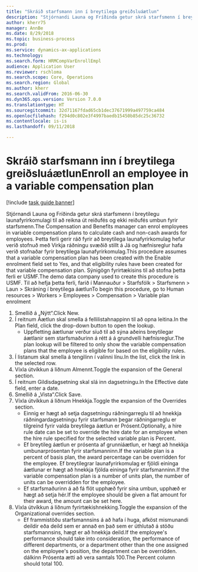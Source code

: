 ```yaml
--- 
title: "Skráið starfsmann inn í breytilega greiðsluáætlun"
description: "Stjórnandi Launa og Fríðinda getur skrá starfsmenn í breytilegu launafyrirkomulagi til að reikna út reiðufés og ekki reiðufés umbun fyrir starfsmenn."
author: kherr75
manager: AnnBe
ms.date: 8/29/2018
ms.topic: business-process
ms.prod: 
ms.service: dynamics-ax-applications
ms.technology: 
ms.search.form: HRMCompVarEnrollEmpl
audience: Application User
ms.reviewer: rschloma
ms.search.scope: Core, Operations
ms.search.region: Global
ms.author: kherr
ms.search.validFrom: 2016-06-30
ms.dyn365.ops.version: Version 7.0.0
ms.translationtype: HT
ms.sourcegitcommit: 32d71167fdad65cb1dec37671999a497759ca484
ms.openlocfilehash: f294d0c802e3f4997baedb15450b85dc25c36732
ms.contentlocale: is-is
ms.lasthandoff: 09/11/2018

---
```

# <a name="enroll-an-employee-in-a-variable-compensation-plan"></a><span data-ttu-id="9bb17-103">Skráið starfsmann inn í breytilega greiðsluáætlun</span><span class="sxs-lookup"><span data-stu-id="9bb17-103">Enroll an employee in a variable compensation plan</span></span>

[!include [task guide banner](../../includes/task-guide-banner.md)]

<span data-ttu-id="9bb17-104">Stjórnandi Launa og Fríðinda getur skrá starfsmenn í breytilegu launafyrirkomulagi til að reikna út reiðufés og ekki reiðufés umbun fyrir starfsmenn.</span><span class="sxs-lookup"><span data-stu-id="9bb17-104">The Compensation and Benefits manager can enrol employees in variable compensation plans to calculate cash and non-cash awards for employees.</span></span> <span data-ttu-id="9bb17-105">Þetta ferli gerir ráð fyrir að breytilega launafyrirkomulag hefur verið stofnuð með Virkja ráðningu svæðið stillt á Já og hæfnisreglur hafa verið stofnaðar fyrir breytilega launafyrirkomulag.</span><span class="sxs-lookup"><span data-stu-id="9bb17-105">This procedure assumes that a variable compensation plan has been created with the Enable enrolment field set to Yes, and that eligibility rules have been created for that variable compensation plan.</span></span> <span data-ttu-id="9bb17-106">Sýnigögn fyrirtækisins til að stofna þetta ferli er USMF.</span><span class="sxs-lookup"><span data-stu-id="9bb17-106">The demo data company used to create this procedure is USMF.</span></span> <span data-ttu-id="9bb17-107">Til að hefja þetta ferli, farið í Mannauður > Starfsfólk > Starfsmenn > Laun > Skráning í breytilega áætlun</span><span class="sxs-lookup"><span data-stu-id="9bb17-107">To begin this procedure, go to Human resources > Workers > Employees > Compensation > Variable plan enrolment</span></span>

1. <span data-ttu-id="9bb17-108">Smellið á „Nýtt“.</span><span class="sxs-lookup"><span data-stu-id="9bb17-108">Click New.</span></span>
2. <span data-ttu-id="9bb17-109">Í reitnum Áætlun skal smella á fellilistahnappinn til að opna leitina.</span><span class="sxs-lookup"><span data-stu-id="9bb17-109">In the Plan field, click the drop-down button to open the lookup.</span></span>
    * <span data-ttu-id="9bb17-110">Uppfletting áætlunar verður síuð til að sýna aðeins breytilegar áætlanir sem starfsmaðurinn á rétt á á grundvelli hæfnisreglur.</span><span class="sxs-lookup"><span data-stu-id="9bb17-110">The plan lookup will be filtered to only show the variable compensation plans that the employee is eligible for based on the eligibility rules.</span></span>  
3. <span data-ttu-id="9bb17-111">Í listanum skal smella á tengilinn í valinni línu.</span><span class="sxs-lookup"><span data-stu-id="9bb17-111">In the list, click the link in the selected row.</span></span>
4. <span data-ttu-id="9bb17-112">Víxla útvíkkun á liðnum Almennt.</span><span class="sxs-lookup"><span data-stu-id="9bb17-112">Toggle the expansion of the General section.</span></span>
5. <span data-ttu-id="9bb17-113">Í reitnum Gildisdagsetning skal slá inn dagsetningu.</span><span class="sxs-lookup"><span data-stu-id="9bb17-113">In the Effective date field, enter a date.</span></span>
6. <span data-ttu-id="9bb17-114">Smellið á „Vista“.</span><span class="sxs-lookup"><span data-stu-id="9bb17-114">Click Save.</span></span>
7. <span data-ttu-id="9bb17-115">Víxla útvíkkun á liðnum Hnekkja.</span><span class="sxs-lookup"><span data-stu-id="9bb17-115">Toggle the expansion of the Overrides section.</span></span>
    * <span data-ttu-id="9bb17-116">Einnig er hægt að setja dagsetningu ráðningarreglu til að hnekkja ráðningardagsetningu fyrir starfsmann þegar ráðningarreglu er tilgreind fyrir valda breytilega áætlun er Prósent.</span><span class="sxs-lookup"><span data-stu-id="9bb17-116">Optionally, a hire rule date can be set to override the hire date for an employee when the hire rule specified for the selected variable plan is Percent.</span></span>  
    * <span data-ttu-id="9bb17-117">Ef breytileg áætlun er prósenta af grunniáætlun, er hægt að hnekkja umbunarprósentan fyrir starfsmanninn.</span><span class="sxs-lookup"><span data-stu-id="9bb17-117">If the variable plan is a percent of basis plan, the award percentage can be overridden for the employee.</span></span> <span data-ttu-id="9bb17-118">Ef breytilegrar launafyrirkomulag er fjöldi eininga áætlunar er hægt að hnekkja fjölda eininga fyrir starfsmanninn.</span><span class="sxs-lookup"><span data-stu-id="9bb17-118">If the variable compensation plan is a number of units plan, the number of units can be overridden for the employee.</span></span>  
    * <span data-ttu-id="9bb17-119">Ef starfsmaðurinn á að fá flöt upphæð fyrir sína umbun, upphæð er hægt að setja hér.</span><span class="sxs-lookup"><span data-stu-id="9bb17-119">If the employee should be given a flat amount for their award, the amount can be set here.</span></span>  
8. <span data-ttu-id="9bb17-120">Víxla útvíkkun á liðnum fyrirtækishnekking.</span><span class="sxs-lookup"><span data-stu-id="9bb17-120">Toggle the expansion of the Organizational overrides section.</span></span>
    * <span data-ttu-id="9bb17-121">Ef frammistöðu starfsmannsins á að hafa í huga, afköst mismunandi deildir eða deild sem er annað en það sem er úthlutað á stöðu starfsmannsins, hægt er að hnekkja deild.</span><span class="sxs-lookup"><span data-stu-id="9bb17-121">If the employee's performance should take into consideration, the performance of different departments, or a department other than the one assigned on the employee's position, the department can be overridden.</span></span> <span data-ttu-id="9bb17-122">dálkinn Prósenta ætti að vera samtals 100.</span><span class="sxs-lookup"><span data-stu-id="9bb17-122">The Percent column should total 100.</span></span>  


